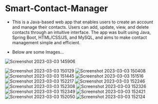 # Smart-Contact-Manager

- This is a Java-based web app that enables users to create 
an account and manage their contacts. Users can add, 
update, view, and delete contacts through an intuitive 
interface. The app was built using Java, Spring Boot, 
HTML/CSS/JS, and MySQL, and aims to make contact 
management simple and efficient.

- Below are some Images...

![Screenshot 2023-03-03 145906](https://user-images.githubusercontent.com/55048952/222703887-f5b6c79e-0ac6-4625-8702-cad35e4611a9.png)

![Screenshot 2023-03-03 150129](https://user-images.githubusercontent.com/55048952/222703986-1179e5c7-7d6e-4116-ae5b-c2a0ad8f017b.png)
![Screenshot 2023-03-03 150408](https://user-images.githubusercontent.com/55048952/222704005-1cc1879d-5c92-42be-9e09-bce5c8e1188a.png)
![Screenshot 2023-03-03 151445](https://user-images.githubusercontent.com/55048952/222704015-085bd7fd-7761-4618-97e5-40e384b2ba94.png)
![Screenshot 2023-03-03 151516](https://user-images.githubusercontent.com/55048952/222704033-0b8556d7-f848-48e9-9cf3-cb27cc00cdfd.png)
![Screenshot 2023-03-03 152217](https://user-images.githubusercontent.com/55048952/222704057-517c2296-e493-420a-8910-4a470935ae81.png)
![Screenshot 2023-03-03 152246](https://user-images.githubusercontent.com/55048952/222704069-600ca7a4-b893-49af-af84-5b2d06062918.png)
![Screenshot 2023-03-03 152308](https://user-images.githubusercontent.com/55048952/222704073-28849b95-73ec-4842-b75c-3c02bb8a5db7.png)
![Screenshot 2023-03-03 152326](https://user-images.githubusercontent.com/55048952/222704075-081c7bac-f4bd-452a-b6e2-551bcf6274e1.png)
![Screenshot 2023-03-03 152349](https://user-images.githubusercontent.com/55048952/222704081-b1974c82-cb4a-4f8a-aeb7-efe01f35c41d.png)
![Screenshot 2023-03-03 152421](https://user-images.githubusercontent.com/55048952/222704082-4ebe7fc4-8339-44a8-8f34-a49fdda91224.png)
![Screenshot 2023-03-03 152050](https://user-images.githubusercontent.com/55048952/222704085-1ad08b6f-f7ac-4652-bb5a-42020e58631d.png)
![Screenshot 2023-03-03 152124](https://user-images.githubusercontent.com/55048952/222704089-692c8848-89ef-4fb7-99b8-eb5c7a374c29.png)
